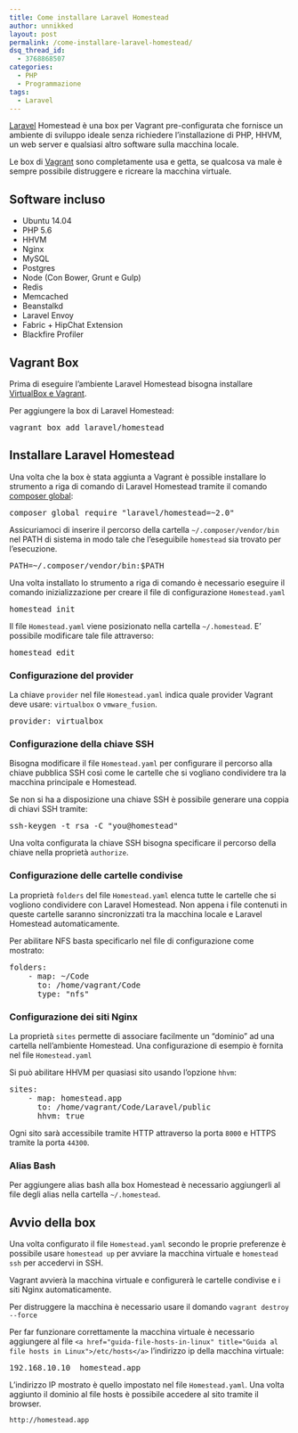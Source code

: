 ```yaml
---
title: Come installare Laravel Homestead
author: unnikked
layout: post
permalink: /come-installare-laravel-homestead/
dsq_thread_id:
  - 3768868507
categories:
  - PHP
  - Programmazione
tags:
  - Laravel
---
```


<a href="http://laravel.com/" title="Laravel - The PHP Framework For Artisans" target="_blank">Laravel</a> Homestead è una box per Vagrant pre-configurata che fornisce un ambiente di sviluppo ideale senza richiedere l&#8217;installazione di PHP, HHVM, un web server e qualsiasi altro software sulla macchina locale.

Le box di <a title="Vagrant su Unnikked" href="/tag/vagrant/" target="_blank">Vagrant</a> sono completamente usa e getta, se qualcosa va male è sempre possibile distruggere e ricreare la macchina virtuale.

## Software incluso

  * Ubuntu 14.04
  * PHP 5.6
  * HHVM
  * Nginx
  * MySQL
  * Postgres
  * Node (Con Bower, Grunt e Gulp)
  * Redis
  * Memcached
  * Beanstalkd
  * Laravel Envoy
  * Fabric + HipChat Extension
  * Blackfire Profiler

## Vagrant Box

Prima di eseguire l&#8217;ambiente Laravel Homestead bisogna installare <a href="/gestire-macchine-virtuali-vagrant/" title="Come gestire macchine virtuali tramite Vagrant" target="_blank">VirtualBox e Vagrant</a>. 

Per aggiungere la box di Laravel Homestead: 

<pre class="lang:sh decode:true " >vagrant box add laravel/homestead</pre>

## Installare Laravel Homestead

Una volta che la box è stata aggiunta a Vagrant è possible installare lo strumento a riga di comando di Laravel Homestead tramite il comando <a href="composer-package-manager-php" title="Composer – il gestore di paccchetti di PHP" target="_blank">composer global</a>: 

<pre class="lang:sh decode:true " >composer global require "laravel/homestead=~2.0"</pre>

Assicuriamoci di inserire il percorso della cartella `~/.composer/vendor/bin` nel PATH di sistema in modo tale che l&#8217;eseguibile `homestead` sia trovato per l&#8217;esecuzione.

<pre class="lang:sh decode:true " >PATH=~/.composer/vendor/bin:$PATH</pre>

Una volta installato lo strumento a riga di comando è necessario eseguire il comando inizializzazione per creare il file di configurazione `Homestead.yaml`

<pre class="lang:sh decode:true " >homestead init</pre>

Il file `Homestead.yaml` viene posizionato nella cartella `~/.homestead`. E&#8217; possibile modificare tale file attraverso: 

<pre class="lang:sh decode:true " >homestead edit</pre>

### Configurazione del provider

La chiave `provider` nel file `Homestead.yaml` indica quale provider Vagrant deve usare: `virtualbox` o `vmware_fusion`. 

<pre class="lang:yaml decode:true " >provider: virtualbox</pre>

### Configurazione della chiave SSH

Bisogna modificare il file `Homestead.yaml` per configurare il percorso alla chiave pubblica SSH così come le cartelle che si vogliano condividere tra la macchina principale e Homestead. 

Se non si ha a disposizione una chiave SSH è possibile generare una coppia di chiavi SSH tramite:

<pre class="lang:sh decode:true " >ssh-keygen -t rsa -C "you@homestead"</pre>

Una volta configurata la chiave SSH bisogna specificare il percorso della chiave nella proprietà `authorize`.

### Configurazione delle cartelle condivise

La proprietà `folders` del file `Homestead.yaml` elenca tutte le cartelle che si vogliono condividere con Laravel Homestead. Non appena i file contenuti in queste cartelle saranno sincronizzati tra la macchina locale e Laravel Homestead automaticamente. 

Per abilitare NFS basta specificarlo nel file di configurazione come mostrato: 

<pre class="lang:sh decode:true " >folders:
    - map: ~/Code
      to: /home/vagrant/Code
      type: "nfs"
</pre>

### Configurazione dei siti Nginx

La proprietà `sites` permette di associare facilmente un &#8220;dominio&#8221; ad una cartella nell&#8217;ambiente Homestead. Una configurazione di esempio è fornita nel file `Homestead.yaml`

Si può abilitare HHVM per quasiasi sito usando l&#8217;opzione `hhvm`:

<pre class="lang:yaml decode:true " >sites:
    - map: homestead.app
      to: /home/vagrant/Code/Laravel/public
      hhvm: true
</pre>

Ogni sito sarà accessibile tramite HTTP attraverso la porta `8000` e HTTPS tramite la porta `44300`.

### Alias Bash

Per aggiungere alias bash alla box Homestead è necessario aggiungerli al file degli alias nella cartella `~/.homestead`. 

## Avvio della box

Una volta configurato il file `Homestead.yaml` secondo le proprie preferenze è possibile usare `homestead up` per avviare la macchina virtuale e `homestead ssh` per accedervi in SSH. 

Vagrant avvierà la macchina virtuale e configurerà le cartelle condivise e i siti Nginx automaticamente. 

Per distruggere la macchina è necessario usare il domando `vagrant destroy --force`

Per far funzionare correttamente la macchina virtuale è necessario aggiungere al file `<a href="guida-file-hosts-in-linux" title="Guida al file hosts in Linux">/etc/hosts</a>` l&#8217;indirizzo ip della macchina virtuale: 

<pre class="lang:sh decode:true " >192.168.10.10  homestead.app</pre>

L&#8217;indirizzo IP mostrato è quello impostato nel file `Homestead.yaml`. Una volta aggiunto il dominio al file hosts è possibile accedere al sito tramite il browser. 

`http://homestead.app`
